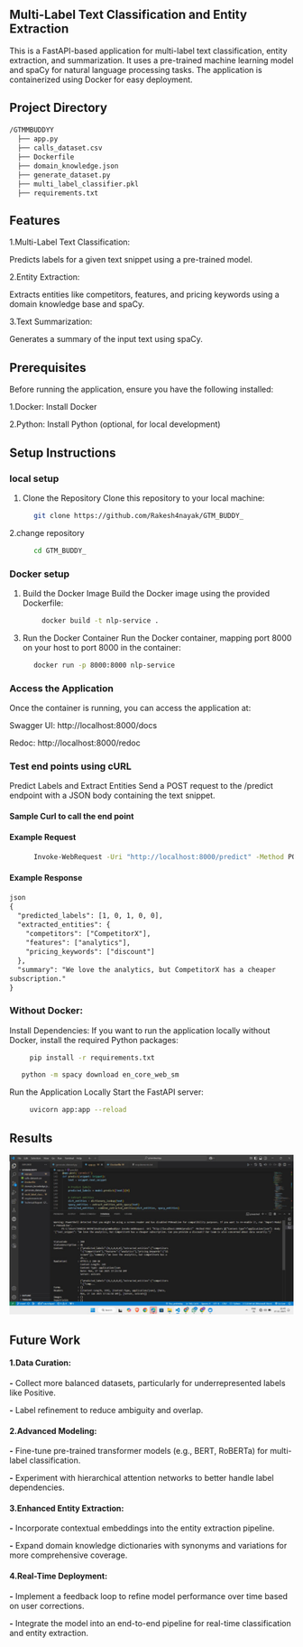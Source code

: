 ## Multi-Label Text Classification and Entity Extraction 
This is a FastAPI-based application for multi-label text classification, entity extraction, and summarization. It uses a pre-trained machine learning model and spaCy for natural language processing tasks. The application is containerized using Docker for easy deployment.
## Project Directory
```
/GTMMBUDDYY
  ├── app.py
  ├── calls_dataset.csv
  ├── Dockerfile
  ├── domain_knowledge.json
  ├── generate_dataset.py
  ├── multi_label_classifier.pkl
  ├── requirements.txt
```
  
## Features
1.Multi-Label Text Classification:

Predicts labels for a given text snippet using a pre-trained model.

2.Entity Extraction:

Extracts entities like competitors, features, and pricing keywords using a domain knowledge base and spaCy.

3.Text Summarization:

Generates a summary of the input text using spaCy.

## Prerequisites
Before running the application, ensure you have the following installed:

1.Docker: Install Docker

2.Python: Install Python (optional, for local development)

## Setup Instructions
### local setup
1. Clone the Repository
Clone this repository to your local machine:
```bash
      git clone https://github.com/Rakesh4nayak/GTM_BUDDY_
```
2.change repository
```bash
      cd GTM_BUDDY_
```
### Docker setup
1. Build the Docker Image
Build the Docker image using the provided Dockerfile:
```bash
        docker build -t nlp-service .
```

3. Run the Docker Container
Run the Docker container, mapping port 8000 on your host to port 8000 in the container:
```bash
      docker run -p 8000:8000 nlp-service
```
### Access the Application
Once the container is running, you can access the application at:

Swagger UI: http://localhost:8000/docs

Redoc: http://localhost:8000/redoc

### Test end points using cURL
Predict Labels and Extract Entities
Send a POST request to the /predict endpoint with a JSON body containing the text snippet.
#### Sample Curl to call the end point
#### Example Request
```bash
      Invoke-WebRequest -Uri "http://localhost:8000/predict" -Method POST -Headers @{"Content-Type"="application/json"} -Body '{"text_snippet": "We love the analytics, but CompetitorX has a cheaper subscription. Can you provide a discount? Our team is also concerned about data security."}'
```

#### Example Response
```
json
{
  "predicted_labels": [1, 0, 1, 0, 0],
  "extracted_entities": {
    "competitors": ["CompetitorX"],
    "features": ["analytics"],
    "pricing_keywords": ["discount"]
  },
  "summary": "We love the analytics, but CompetitorX has a cheaper subscription."
}
```
### Without Docker:

Install Dependencies:
If you want to run the application locally without Docker, install the required Python packages:
```bash
     pip install -r requirements.txt
```
     
```bash
   python -m spacy download en_core_web_sm
```

Run the Application Locally
Start the FastAPI server:
```bash
     uvicorn app:app --reload
```
## Results
![Terminal Output](output.png)

## Future Work
#### 1.Data Curation: 
**-** Collect more balanced datasets, particularly for underrepresented labels like Positive.

 
**-** Label refinement to reduce ambiguity and overlap. 
#### 2.Advanced Modeling: 
**-** Fine-tune pre-trained transformer models (e.g., BERT, RoBERTa) for multi-label 
classification. 


**-** Experiment with hierarchical attention networks to better handle label 
dependencies. 
#### 3.Enhanced Entity Extraction: 
**-** Incorporate contextual embeddings into the entity extraction pipeline. 

**-** Expand domain knowledge dictionaries with synonyms and variations for more 
comprehensive coverage. 
#### 4.Real-Time Deployment: 
**-** Implement a feedback loop to refine model performance over time based on user 
corrections. 

**-** Integrate the model into an end-to-end pipeline for real-time classification and entity 
extraction.


